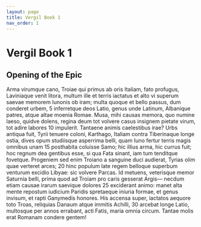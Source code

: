 ```yaml
---
layout: page
title: Vergil Book 1
nav_order: 1
---
```


# Vergil Book 1

## Opening of the Epic


Arma virumque cano, Troiae qui primus ab oris
Italiam, fato profugus, Laviniaque venit
litora, multum ille et terris iactatus et alto
vi superum saevae memorem Iunonis ob iram;
multa quoque et bello passus, dum conderet urbem,               5
inferretque deos Latio, genus unde Latinum,
Albanique patres, atque altae moenia Romae.
Musa, mihi causas memora, quo numine laeso,
quidve dolens, regina deum tot volvere casus
insignem pietate virum, tot adire labores                                   10
impulerit. Tantaene animis caelestibus irae?
Urbs antiqua fuit, Tyrii tenuere coloni,
Karthago, Italiam contra Tiberinaque longe
ostia, dives opum studiisque asperrima belli,
quam Iuno fertur terris magis omnibus unam                           15
posthabita coluisse Samo; hic illius arma,
hic currus fuit; hoc regnum dea gentibus esse,
si qua Fata sinant, iam tum tenditque fovetque.
Progeniem sed enim Troiano a sanguine duci
audierat, Tyrias olim quae verteret arces;                                   20
hinc populum late regem belloque superbum
venturum excidio Libyae: sic volvere Parcas.
Id metuens, veterisque memor Saturnia belli,
prima quod ad Troiam pro caris gesserat Argis—
necdum etiam causae irarum saevique dolores                          25
exciderant animo: manet alta mente repostum
iudicium Paridis spretaeque iniuria formae,
et genus invisum, et rapti Ganymedis honores.
His accensa super, iactatos aequore toto
Troas, reliquias Danaum atque immitis Achilli,                          30
arcebat longe Latio, multosque per annos
errabant, acti Fatis, maria omnia circum.
Tantae molis erat Romanam condere gentem!
